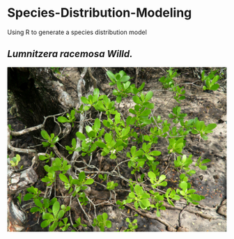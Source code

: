 # Species-Distribution-Modeling

Using R to generate a species distribution model

## *Lumnitzera racemosa Willd.*

![Lumnitzera racemosa Willd. - the white-flowered black mangrove](images/Lumnitzera_racemosa.jpg)